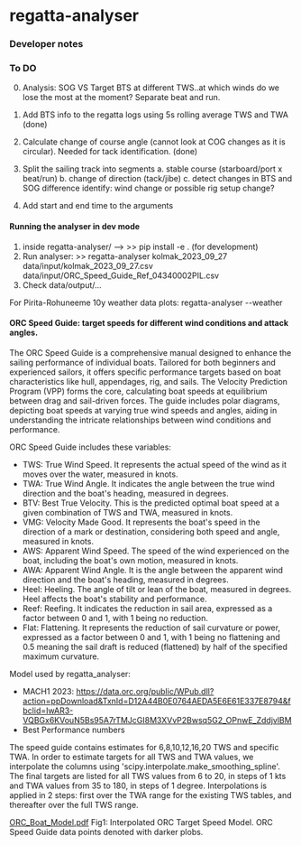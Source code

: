 # regatta-analyser

### Developer notes

### To DO
0. Analysis: SOG VS Target BTS at different TWS..at which winds do we lose the most at the moment? Separate beat and run.

1. Add BTS info to the regatta logs using 5s rolling average TWS and TWA (done)
2. Calculate change of course angle (cannot look at COG changes as it is circular). Needed for tack identification. (done)
3. Split the sailing track into segments
    a. stable course (starboard/port x beat/run)
    b. change of direction (tack/jibe)
    c. detect changes in BTS and SOG difference
        identify: wind change or possible rig setup change?

4. Add start and end time to the arguments



#### Running the analyser in dev mode

1. inside regatta-analyser/ --> >> pip install -e . (for development)
2. Run analyser: >> regatta-analyser kolmak_2023_09_27 data/input/kolmak_2023_09_27.csv data/input/ORC_Speed_Guide_Ref_04340002PIL.csv
3. Check data/output/...

For Pirita-Rohuneeme 10y weather data plots: regatta-analyser --weather


#### ORC Speed Guide: target speeds for different wind conditions and attack angles.

The ORC Speed Guide is a comprehensive manual designed to enhance the sailing performance of individual boats. Tailored for both beginners and experienced sailors, it offers specific performance targets based on boat characteristics like hull, appendages, rig, and sails. The Velocity Prediction Program (VPP) forms the core, calculating boat speeds at equilibrium between drag and sail-driven forces. The guide includes polar diagrams, depicting boat speeds at varying true wind speeds and angles, aiding in understanding the intricate relationships between wind conditions and performance.

ORC Speed Guide includes these variables:
* TWS: True Wind Speed. It represents the actual speed of the wind as it moves over the water, measured in knots.
* TWA: True Wind Angle. It indicates the angle between the true wind direction and the boat's heading, measured in degrees.
* BTV: Best True Velocity. This is the predicted optimal boat speed at a given combination of TWS and TWA, measured in knots.
* VMG: Velocity Made Good. It represents the boat's speed in the direction of a mark or destination, considering both speed and angle, measured in knots.
* AWS: Apparent Wind Speed. The speed of the wind experienced on the boat, including the boat's own motion, measured in knots.
* AWA: Apparent Wind Angle. It is the angle between the apparent wind direction and the boat's heading, measured in degrees.
* Heel: Heeling. The angle of tilt or lean of the boat, measured in degrees. Heel affects the boat's stability and performance.
* Reef: Reefing. It indicates the reduction in sail area, expressed as a factor between 0 and 1, with 1 being no reduction.
* Flat: Flattening. It represents the reduction of sail curvature or power, expressed as a factor between 0 and 1, with 1 being no flattening and 0.5 meaning the sail draft is reduced (flattened) by half of the specified maximum curvature.

Model used by regatta_analyser:
* MACH1 2023: https://data.orc.org/public/WPub.dll?action=ppDownload&TxnId=D12A44B0E0764AEDA5E6E61E337E8794&fbclid=IwAR3-VQBGx6KVouN5Bs95A7rTMJcGI8M3XVvP2Bwsq5G2_OPnwE_ZddjvlBM
* Best Performance numbers


The speed guide contains estimates for 6,8,10,12,16,20 TWS and specific TWA. In order to estimate targets for all TWS and TWA values,
we interpolate the columns using 'scipy.interpolate.make_smoothing_spline'. The final targets are listed for all TWS values from 6 to 20, in steps of 1 kts and TWA values from 35 to 180, in steps of 1 degree. Interpolations is applied in 2 steps: first over the TWA range for the existing TWS tables, and thereafter over the full TWS range.


[ORC_Boat_Model.pdf](https://github.com/siimtolk/regatta-analyser/files/13404703/ORC_Boat_Model.pdf)
Fig1: Interpolated ORC Target Speed Model. ORC Speed Guide data points denoted with darker plobs.
